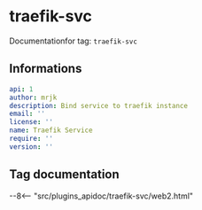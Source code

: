 
# traefik-svc

Documentationfor tag: `traefik-svc`

## Informations

``` yaml
api: 1
author: mrjk
description: Bind service to traefik instance
email: ''
license: ''
name: Traefik Service
require: ''
version: ''

```

## Tag documentation

--8<-- "src/plugins_apidoc/traefik-svc/web2.html"
